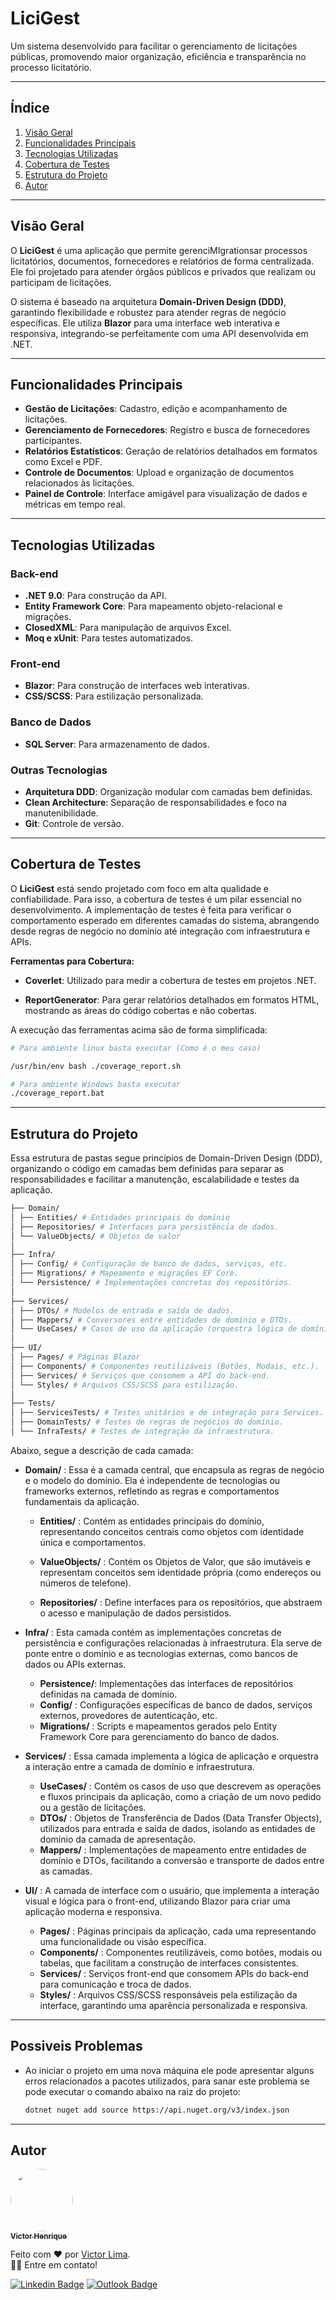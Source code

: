 # **LiciGest**

Um sistema desenvolvido para facilitar o gerenciamento de licitações públicas, promovendo maior organização, eficiência e transparência no processo licitatório.

---

## **Índice**

1. [Visão Geral](#visão-geral)
2. [Funcionalidades Principais](#funcionalidades-principais)
3. [Tecnologias Utilizadas](#tecnologias-utilizadas)
4. [Cobertura de Testes](#cobertura-de-testes)
5. [Estrutura do Projeto](#estrutura-do-projeto)
6. [Autor](#autor)

---

## **Visão Geral**

O **LiciGest** é uma aplicação que permite gerenciMIgrationsar processos licitatórios, documentos, fornecedores e relatórios de forma centralizada. Ele foi projetado para atender órgãos públicos e privados que realizam ou participam de licitações.

O sistema é baseado na arquitetura **Domain-Driven Design (DDD)**, garantindo flexibilidade e robustez para atender regras de negócio específicas. Ele utiliza **Blazor** para uma interface web interativa e responsiva, integrando-se perfeitamente com uma API desenvolvida em .NET.

---

## **Funcionalidades Principais**

- **Gestão de Licitações**: Cadastro, edição e acompanhamento de licitações.
- **Gerenciamento de Fornecedores**: Registro e busca de fornecedores participantes.
- **Relatórios Estatísticos**: Geração de relatórios detalhados em formatos como Excel e PDF.
- **Controle de Documentos**: Upload e organização de documentos relacionados às licitações.
- **Painel de Controle**: Interface amigável para visualização de dados e métricas em tempo real.

---



## **Tecnologias Utilizadas**

### **Back-end**

- **.NET 9.0**: Para construção da API.
- **Entity Framework Core**: Para mapeamento objeto-relacional e migrações.
- **ClosedXML**: Para manipulação de arquivos Excel.
- **Moq e xUnit**: Para testes automatizados.

### **Front-end**

- **Blazor**: Para construção de interfaces web interativas.
- **CSS/SCSS**: Para estilização personalizada.

### **Banco de Dados**

- **SQL Server**: Para armazenamento de dados.

### **Outras Tecnologias**

- **Arquitetura DDD**: Organização modular com camadas bem definidas.
- **Clean Architecture**: Separação de responsabilidades e foco na manutenibilidade.
- **Git**: Controle de versão.

---

## Cobertura de Testes

O **LiciGest** está sendo projetado com foco em alta qualidade e confiabilidade. Para isso, a cobertura de testes é um pilar essencial no desenvolvimento. A implementação de testes é feita para verificar o comportamento esperado em diferentes camadas do sistema, abrangendo desde regras de negócio no domínio até integração com infraestrutura e APIs.

**Ferramentas para Cobertura:**

- **Coverlet**: Utilizado para medir a cobertura de testes em projetos .NET.

- **ReportGenerator**: Para gerar relatórios detalhados em formatos HTML, mostrando as áreas do código cobertas e não cobertas.

A execução das ferramentas acima são de forma simplificada:

```bash
# Para ambiente linux basta executar (Como é o meu caso)

/usr/bin/env bash ./coverage_report.sh

# Para ambiente Windows basta executar
./coverage_report.bat

```

---

## Estrutura do Projeto

Essa estrutura de pastas segue princípios de Domain-Driven Design (DDD), organizando o código em camadas bem definidas para separar as responsabilidades e facilitar a manutenção, escalabilidade e testes da aplicação.

```bash
├── Domain/
│ ├── Entities/ # Entidades principais do domínio
│ ├── Repositories/ # Interfaces para persistência de dados.
│ └── ValueObjects/ # Objetos de valor
│
├── Infra/
│ ├── Config/ # Configuração de banco de dados, serviços, etc.
│ ├── Migrations/ # Mapeamento e migrações EF Core.
│ └── Persistence/ # Implementações concretas dos repositórios.
│
├── Services/
│ ├── DTOs/ # Modelos de entrada e saída de dados.
│ ├── Mappers/ # Conversores entre entidades de domínio e DTOs.
│ └── UseCases/ # Casos de uso da aplicação (orquestra lógica de domínio e infraestrutura).
│
├── UI/
│ ├── Pages/ # Páginas Blazor
│ ├── Components/ # Componentes reutilizáveis (Botões, Modais, etc.).
│ ├── Services/ # Serviços que consomem a API do back-end.
│ └── Styles/ # Arquivos CSS/SCSS para estilização.
│
├── Tests/
│ ├── ServicesTests/ # Testes unitários e de integração para Services.
│ ├── DomainTests/ # Testes de regras de negócios do domínio.
│ └── InfraTests/ # Testes de integração da infraestrutura.
```

Abaixo, segue a descrição de cada camada:

- **Domain/** : Essa é a camada central, que encapsula as regras de negócio e o modelo do domínio. Ela é independente de tecnologias ou frameworks externos, refletindo as regras e comportamentos fundamentais da aplicação.

  - **Entities/** : Contém as entidades principais do domínio, representando conceitos centrais como objetos com identidade única e comportamentos.

  - **ValueObjects/** : Contém os Objetos de Valor, que são imutáveis e representam conceitos sem identidade própria (como endereços ou números de telefone).

  - **Repositories/** : Define interfaces para os repositórios, que abstraem o acesso e manipulação de dados persistidos.

- **Infra/** : Esta camada contém as implementações concretas de persistência e configurações relacionadas à infraestrutura. Ela serve de ponte entre o domínio e as tecnologias externas, como bancos de dados ou APIs externas.

  - **Persistence/**: Implementações das interfaces de repositórios definidas na camada de domínio.
  - **Config/** : Configurações específicas de banco de dados, serviços externos, provedores de autenticação, etc.
  - **Migrations/** : Scripts e mapeamentos gerados pelo Entity Framework Core para gerenciamento do banco de dados.

- **Services/** : Essa camada implementa a lógica de aplicação e orquestra a interação entre a camada de domínio e infraestrutura.

  - **UseCases/** : Contém os casos de uso que descrevem as operações e fluxos principais da aplicação, como a criação de um novo pedido ou a gestão de licitações.
  - **DTOs/** : Objetos de Transferência de Dados (Data Transfer Objects), utilizados para entrada e saída de dados, isolando as entidades de domínio da camada de apresentação.
  - **Mappers/** : Implementações de mapeamento entre entidades de domínio e DTOs, facilitando a conversão e transporte de dados entre as camadas.

- **UI/** : A camada de interface com o usuário, que implementa a interação visual e lógica para o front-end, utilizando Blazor para criar uma aplicação moderna e responsiva.

  - **Pages/** : Páginas principais da aplicação, cada uma representando uma funcionalidade ou visão específica.
  - **Components/** : Componentes reutilizáveis, como botões, modais ou tabelas, que facilitam a construção de interfaces consistentes.
  - **Services/** : Serviços front-end que consomem APIs do back-end para comunicação e troca de dados.
  - **Styles/** : Arquivos CSS/SCSS responsáveis pela estilização da interface, garantindo uma aparência personalizada e responsiva.

---

## Possiveis Problemas

- Ao iniciar o projeto em uma nova máquina ele pode apresentar alguns erros relacionados a pacotes utilizados, para sanar este problema se pode executar o comando abaixo na raiz do projeto:

  ```sh
  dotnet nuget add source https://api.nuget.org/v3/index.json
  ```

---

## Autor

<a href="https://www.linkedin.com/in/victorhenriqu3/">
 <img style="border-radius: 50%;" src="https://avatars.githubusercontent.com/u/43153097?v=4" width="100px;" alt=""/>
 <br />
 <sub><b>Victor Henrique</b></sub></a> <a href="mailto:victorhenriqu3@outlook.com" title="Email"></a>

Feito com ❤️ por [Victor Lima](https://www.linkedin.com/in/victorhenriqu3/).
<br/>👋🏽 Entre em contato!

[![Linkedin Badge](https://img.shields.io/badge/-Victor%20Henrique-blue?style=flat-square&logo=Linkedin&logoColor=white&link=https://www.linkedin.com/in/victorhenriqu3/)](https://www.linkedin.com/in/victorhenriqu3/)
[![Outlook Badge](https://img.shields.io/badge/-victorhenriqu3@outlook.com-blue?style=flat-square&logo=microsoft-outlook&logoColor=white&link=mailto:victorhenriqu3@outlook.com)](mailto:victorhenriqu3@outlook.com)
